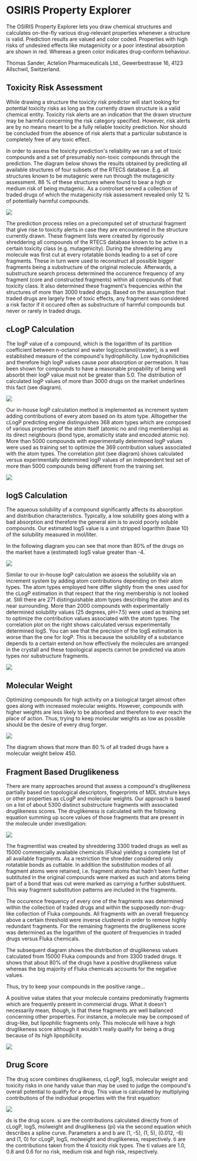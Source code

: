 # OSIRIS Property Explorer

The OSIRIS Property Explorer lets you draw chemical structures and calculates on-the-fly various drug-relevant properties whenever a structure is valid. Prediction results are valued and color coded. Properties with high risks of undesired effects like mutagenicity or a poor intestinal absorption are shown in red. Whereas a green color indicates drug-conform behaviour.

Thomas Sander, Actelion Pharmaceuticals Ltd., Gewerbestrasse 16, 4123 Allschwil, Switzerland.

##  Toxicity Risk Assessment

While drawing a structure the toxicity risk predictor will start looking for potential toxicity risks as long as the currently drawn structure is a valid chemical entity. Toxicity risk alerts are an indication that the drawn structure may be harmful concerning the risk category specified. However, risk alerts are by no means meant to be a fully reliable toxicity prediction. Nor should be concluded from the absence of risk alerts that a particular substance is completely free of any toxic effect.

In order to assess the toxicity prediction's reliability we ran a set of toxic compounds and a set of presumably non-toxic compounds through the prediction. The diagram below shows the results obtained by predicting all available structures of four subsets of the RTECS database. E.g. all structures known to be mutagenic were run through the mutagenicity assessment. 86 % of these structures where found to bear a high or medium risk of being mutagenic. As a controlset served a collection of traded drugs of which the mutagenicity risk assessment revealed only 12 % of potentially harmful compounds.

<img src="toxicity.gif" />

The prediction process relies on a precomputed set of structural fragment that give rise to toxicity alerts in case they are encountered in the structure currently drawn. These fragment lists were created by rigorously shreddering all compounds of the RTECS database known to be active in a certain toxicity class (e.g. mutagenicity). During the shreddering any molecule was first cut at every rotatable bonds leading to a set of core fragments. These in turn were used to reconstruct all possible bigger fragments being a substructure of the original molecule. Afterwards, a substructure search process determined the occurence frequency of any fragment (core and constructed fragments) within all compounds of that toxicity class. It also determined these fragment's frequencies within the structures of more than 3000 traded drugs. Based on the assumption that traded drugs are largely free of toxic effects, any fragment was considered a risk factor if it occured often as substructure of harmful compounds but never or rarely in traded drugs.

## cLogP Calculation

The logP value of a compound, which is the logarithm of its partition coefficient between n-octanol and water log(coctanol/cwater), is a well established measure of the compound's hydrophilicity. Low hydrophilicities and therefore high logP values cause poor absorption or permeation. It has been shown for compounds to have a reasonable propability of being well absorbt their logP value must not be greater than 5.0. The distribution of calculated logP values of more than 3000 drugs on the market underlines this fact (see diagram).

<img src="logP_1.gif" />


Our in-house logP calculation method is implemented as increment system adding contributions of every atom based on its atom type. Alltogether the cLogP predicting engine distinguishes 368 atom types which are composed of various properties of the atom itself (atomic no and ring membership) as its direct neighbours (bond type, aromaticity state and encoded atomic no). More than 5000 compounds with experimentally determined logP values were used as training set to optimize the 369 contribution values associated with the atom types. The correlation plot (see diagram) shows calculated versus experimentally determined logP values of an independent test set of more than 5000 compounds being different from the training set.

<img src="logP_2.gif" />

## logS Calculation

The aqueous solubility of a compound significantly affects its absorption and distribution characteristics. Typically, a low solubility goes along with a bad absorption and therefore the general aim is to avoid poorly soluble compounds. Our estimated logS value is a unit stripped logarithm (base 10) of the solubility measured in mol/liter.

In the following diagram you can see that more than 80% of the drugs on the market have a (estimated) logS value greater than -4.

<img src="logS_1.gif" />

Similar to our in-house logP calculation we assess the solubility via an increment system by adding atom contributions depending on their atom types. The atom types employed here differ slightly from the ones used for the cLogP estimation in that respect that the ring membership is not looked at. Still there are 271 distinguishable atom types describing the atom and its near surrounding. More than 2000 compounds with experimentally determined solubility values (25 degrees, pH=7.5) were used as training set to optimize the contribution values associated with the atom types. The correlation plot on the right shows calculated versus experimentally determined logS. You can see that the precision of the logS estimation is worse than the one for logP. This is because the solubility of a substance depends to a certain extend on how effectively the molecules are arranged in the crystall and these topological aspects cannot be predicted via atom types nor substructure fragments.

<img src="logS_2.gif" />

## Molecular Weight

Optimizing compounds for high activity on a biological target almost often goes along with increased molecular weights. However, compounds with higher weights are less likely to be absorbed and therefore to ever reach the place of action. Thus, trying to keep molecular weights as low as possible should be the desire of every drug forger.

<img src="mw.gif" />

The diagram shows that more than 80 % of all traded drugs have a molecular weight below 450.

## Fragment Based Druglikeness

There are many approaches around that assess a compound's druglikeness partially based on topological descriptors, fingerprints of MDL struture keys or other properties as cLogP and molecular weights. Our approach is based on a list of about 5300 distinct substructure fragments with associated druglikeness scores. The druglikeness is calculated with the following equation summing up score values of those fragments that are present in the molecule under investigation:

<img src="likeness_1.gif" />

The fragmentlist was created by shreddering 3300 traded drugs as well as 15000 commercially available chemicals (Fluka) yielding a complete list of all available fragments. As a restriction the shredder considered only rotatable bonds as cuttable. In addition the substitution modes of all fragment atoms were retained, i.e. fragment atoms that hadn't been further subtituted in the original compounds were marked as such and atoms being part of a bond that was cut were marked as carrying a further substituent. This way fragment substitution patterns are included in the fragments.

The occurence frequency of every one of the fragments was determined within the collection of traded drugs and within the supposedly non-drug-like collection of Fluka compounds. All fragments with an overall frequency above a certain threshold were inverse clustered in order to remove highly redundant fragments. For the remaining fragments the druglikeness score was determined as the logarithm of the quotent of frequencies in traded drugs versus Fluka chemicals.

The subsequent diagram shows the distribution of druglikeness values calculated from 15000 Fluka compounds and from 3300 traded drugs. It shows that about 80% of the drugs have a positive druglikeness value whereas the big majority of Fluka chemicals accounts for the negative values.

Thus, try to keep your compounds in the positive range...

A positive value states that your molecule contains predominatly fragments which are frequently present in commercial drugs. What it doesn't necessarily mean, though, is that these fragments are well ballanced concerning other properties. For instance, a molecule may be composed of drug-like, but lipophilic fragments only. This molecule will have a high druglikeness score although it wouldn't really qualify for being a drug because of its high lipophilicity.

<img src="likeness_2.gif" />

## Drug Score

The drug score combines druglikeness, cLogP, logS, molecular weight and toxicity risks in one handy value than may be used to judge the compound's overall potential to qualify for a drug. This value is calculated by multiplying contributions of the individual properties with the first equation:

<img src="score.gif" />

ds is the drug score. si are the contributions calculated directly from of cLogP, logS, molweight and druglikeness (pi) via the second equation which describes a spline curve. Parameters a and b are (1, -5), (1, 5), (0.012, -6) and (1, 0) for cLogP, logS, molweight and druglikeness, respectively. ti are the contributions taken from the 4 toxicity risk types. The ti values are 1.0, 0.8 and 0.6 for no risk, medium risk and high risk, respectively.
